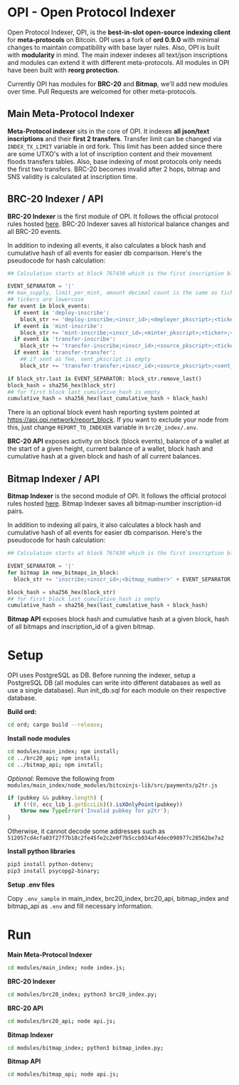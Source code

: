 # OPI - Open Protocol Indexer

Open Protocol Indexer, OPI, is the **best-in-slot open-source indexing client** for **meta-protocols** on Bitcoin.
OPI uses a fork of **ord 0.9.0** with minimal changes to maintain compatibility with base layer rules. Also, OPI is built with **modularity** in mind. The main indexer indexes all text/json inscriptions and modules can extend it with different meta-protocols.
All modules in OPI have been built with **reorg protection**.

Currently OPI has modules for **BRC-20** and **Bitmap**, we'll add new modules over time. Pull Requests are welcomed for other meta-protocols.

## Main Meta-Protocol Indexer

**Meta-Protocol indexer** sits in the core of OPI. It indexes **all json/text inscriptions** and their **first 2 transfers**.
Transfer limit can be changed via `INDEX_TX_LIMIT` variable in ord fork. This limit has been added since there are some UTXO's with a lot of inscription content and their movement floods transfers tables. Also, base indexing of most protocols only needs the first two transfers. BRC-20 becomes invalid after 2 hops, bitmap and SNS validity is calculated at inscription time.

## BRC-20 Indexer / API

**BRC-20 Indexer** is the first module of OPI. It follows the official protocol rules hosted [here](https://layer1.gitbook.io/layer1-foundation/protocols/brc-20/indexing). BRC-20 Indexer saves all historical balance changes and all BRC-20 events.

In addition to indexing all events, it also calculates a block hash and cumulative hash of all events for easier db comparison. Here's the pseudocode for hash calculation:
```python
## Calculation starts at block 767430 which is the first inscription block

EVENT_SEPARATOR = '|'
## max_supply, limit_per_mint, amount decimal count is the same as ticker's decimals (no trailing dot if decimals is 0)
## tickers are lowercase
for event in block_events:
  if event is 'deploy-inscribe':
    block_str += 'deploy-inscribe;<inscr_id>;<deployer_pkscript>;<ticker>;<max_supply>;<decimals>;<limit_per_mint>' + EVENT_SEPARATOR
  if event is 'mint-inscribe':
    block_str += 'mint-inscribe;<inscr_id>;<minter_pkscript>;<ticker>;<amount>' + EVENT_SEPARATOR
  if event is 'transfer-inscribe':
    block_str += 'transfer-inscribe;<inscr_id>;<source_pkscript>;<ticker>;<amount>' + EVENT_SEPARATOR
  if event is 'transfer-transfer':
    ## if sent as fee, sent_pkscript is empty
    block_str += 'transfer-transfer;<inscr_id>;<source_pkscript>;<sent_pkscript>;<ticker>;<amount>' + EVENT_SEPARATOR

if block_str.last is EVENT_SEPARATOR: block_str.remove_last()
block_hash = sha256_hex(block_str)
## for first block last_cumulative_hash is empty
cumulative_hash = sha256_hex(last_cumulative_hash + block_hash)
```

There is an optional block event hash reporting system pointed at https://api.opi.network/report_block. If you want to exclude your node from this, just change `REPORT_TO_INDEXER` variable in `brc20_index/.env`.

**BRC-20 API** exposes activity on block (block events), balance of a wallet at the start of a given height, current balance of a wallet, block hash and cumulative hash at a given block and hash of all current balances.

## Bitmap Indexer / API

**Bitmap Indexer** is the second module of OPI. It follows the official protocol rules hosted [here](https://gitbook.bitmap.land/ruleset/district-ruleset). Bitmap Indexer saves all bitmap-number inscription-id pairs.

In addition to indexing all pairs, it also calculates a block hash and cumulative hash of all events for easier db comparison. Here's the pseudocode for hash calculation:

```python
## Calculation starts at block 767430 which is the first inscription block

EVENT_SEPARATOR = '|'
for bitmap in new_bitmaps_in_block:
  block_str += 'inscribe;<inscr_id>;<bitmap_number>' + EVENT_SEPARATOR

block_hash = sha256_hex(block_str)
## for first block last_cumulative_hash is empty
cumulative_hash = sha256_hex(last_cumulative_hash + block_hash)
```

**Bitmap API** exposes block hash and cumulative hash at a given block, hash of all bitmaps and inscription_id of a given bitmap.

# Setup

OPI uses PostgreSQL as DB. Before running the indexer, setup a PostgreSQL DB (all modules can write into different databases as well as use a single database). Run init_db.sql for each module on their respective database.

**Build ord:**
```bash
cd ord; cargo build --release;
```

**Install node modules**
```bash
cd modules/main_index; npm install;
cd ../brc20_api; npm install;
cd ../bitmap_api; npm install;
```
*Optional:*
Remove the following from `modules/main_index/node_modules/bitcoinjs-lib/src/payments/p2tr.js`
```js
if (pubkey && pubkey.length) {
  if (!(0, ecc_lib_1.getEccLib)().isXOnlyPoint(pubkey))
    throw new TypeError('Invalid pubkey for p2tr');
}
```
Otherwise, it cannot decode some addresses such as `512057cd4cfa03f27f7b18c2fe45fe2c2e0f7b5ccb034af4dec098977c28562be7a2`

**Install python libraries**
```bash
pip3 install python-dotenv;
pip3 install psycopg2-binary;
```

**Setup .env files**

Copy `.env_sample` in main_index, brc20_index, brc20_api, bitmap_index and bitmap_api as `.env` and fill necessary information.

# Run

**Main Meta-Protocol Indexer**
```bash
cd modules/main_index; node index.js;
```

**BRC-20 Indexer**
```bash
cd modules/brc20_index; python3 brc20_index.py;
```

**BRC-20 API**
```bash
cd modules/brc20_api; node api.js;
```

**Bitmap Indexer**
```bash
cd modules/bitmap_index; python3 bitmap_index.py;
```

**Bitmap API**
```bash
cd modules/bitmap_api; node api.js;
```
